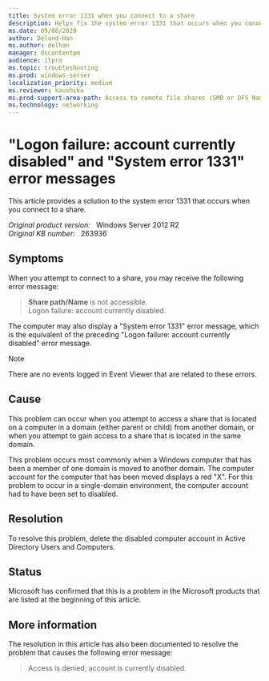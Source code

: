 ```yaml
---
title: System error 1331 when you connect to a share
description: Helps fix the system error 1331 that occurs when you connect to a share.
ms.date: 09/08/2020
author: Deland-Han
ms.author: delhan
manager: dscontentpm
audience: itpro
ms.topic: troubleshooting
ms.prod: windows-server
localization_priority: medium
ms.reviewer: kaushika
ms.prod-support-area-path: Access to remote file shares (SMB or DFS Namespace)
ms.technology: networking
---
```

# "Logon failure: account currently disabled" and "System error 1331" error messages

This article provides a solution to the system error 1331 that occurs when you connect to a share.

_Original product version:_ &nbsp; Windows Server 2012 R2  
_Original KB number:_ &nbsp; 263936

## Symptoms

When you attempt to connect to a share, you may receive the following error message:  
> **Share path/Name** is not accessible.  
Logon failure: account currently disabled.  

The computer may also display a "System error 1331" error message, which is the equivalent of the preceding "Logon failure: account currently disabled" error message.

> [!NOTE]
> There are no events logged in Event Viewer that are related to these errors.

## Cause

This problem can occur when you attempt to access a share that is located on a computer in a domain (either parent or child) from another domain, or when you attempt to gain access to a share that is located in the same domain.

This problem occurs most commonly when a Windows computer that has been a member of one domain is moved to another domain. The computer account for the computer that has been moved displays a red "X". For this problem to occur in a single-domain environment, the computer account had to have been set to disabled.

## Resolution

To resolve this problem, delete the disabled computer account in Active Directory Users and Computers.

## Status

Microsoft has confirmed that this is a problem in the Microsoft products that are listed at the beginning of this article.

## More information

The resolution in this article has also been documented to resolve the problem that causes the following error message:  
> Access is denied; account is currently disabled.
